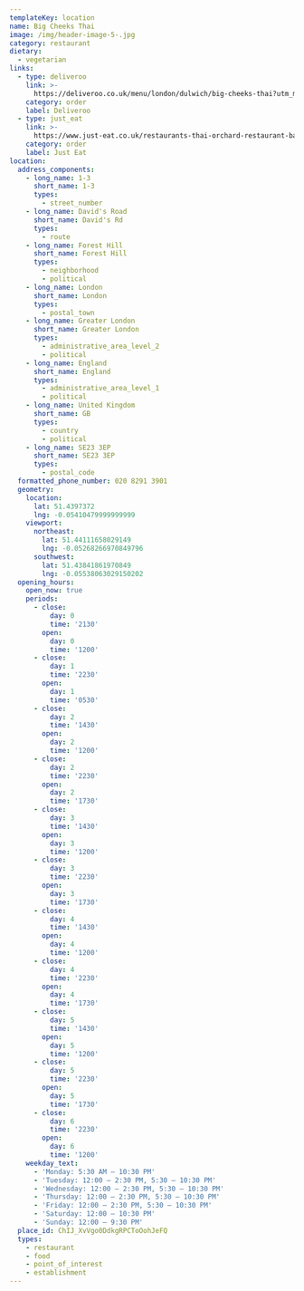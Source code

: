 ```yaml
---
templateKey: location
name: Big Cheeks Thai
image: /img/header-image-5-.jpg
category: restaurant
dietary:
  - vegetarian
links:
  - type: deliveroo
    link: >-
      https://deliveroo.co.uk/menu/london/dulwich/big-cheeks-thai?utm_medium=affiliate&utm_source=google_maps_link
    category: order
    label: Deliveroo
  - type: just_eat
    link: >-
      https://www.just-eat.co.uk/restaurants-thai-orchard-restaurant-bar-forest-hill
    category: order
    label: Just Eat
location:
  address_components:
    - long_name: 1-3
      short_name: 1-3
      types:
        - street_number
    - long_name: David's Road
      short_name: David's Rd
      types:
        - route
    - long_name: Forest Hill
      short_name: Forest Hill
      types:
        - neighborhood
        - political
    - long_name: London
      short_name: London
      types:
        - postal_town
    - long_name: Greater London
      short_name: Greater London
      types:
        - administrative_area_level_2
        - political
    - long_name: England
      short_name: England
      types:
        - administrative_area_level_1
        - political
    - long_name: United Kingdom
      short_name: GB
      types:
        - country
        - political
    - long_name: SE23 3EP
      short_name: SE23 3EP
      types:
        - postal_code
  formatted_phone_number: 020 8291 3901
  geometry:
    location:
      lat: 51.4397372
      lng: -0.05410479999999999
    viewport:
      northeast:
        lat: 51.44111658029149
        lng: -0.05268266970849796
      southwest:
        lat: 51.43841861970849
        lng: -0.05538063029150202
  opening_hours:
    open_now: true
    periods:
      - close:
          day: 0
          time: '2130'
        open:
          day: 0
          time: '1200'
      - close:
          day: 1
          time: '2230'
        open:
          day: 1
          time: '0530'
      - close:
          day: 2
          time: '1430'
        open:
          day: 2
          time: '1200'
      - close:
          day: 2
          time: '2230'
        open:
          day: 2
          time: '1730'
      - close:
          day: 3
          time: '1430'
        open:
          day: 3
          time: '1200'
      - close:
          day: 3
          time: '2230'
        open:
          day: 3
          time: '1730'
      - close:
          day: 4
          time: '1430'
        open:
          day: 4
          time: '1200'
      - close:
          day: 4
          time: '2230'
        open:
          day: 4
          time: '1730'
      - close:
          day: 5
          time: '1430'
        open:
          day: 5
          time: '1200'
      - close:
          day: 5
          time: '2230'
        open:
          day: 5
          time: '1730'
      - close:
          day: 6
          time: '2230'
        open:
          day: 6
          time: '1200'
    weekday_text:
      - 'Monday: 5:30 AM – 10:30 PM'
      - 'Tuesday: 12:00 – 2:30 PM, 5:30 – 10:30 PM'
      - 'Wednesday: 12:00 – 2:30 PM, 5:30 – 10:30 PM'
      - 'Thursday: 12:00 – 2:30 PM, 5:30 – 10:30 PM'
      - 'Friday: 12:00 – 2:30 PM, 5:30 – 10:30 PM'
      - 'Saturday: 12:00 – 10:30 PM'
      - 'Sunday: 12:00 – 9:30 PM'
  place_id: ChIJ_XvVgo0DdkgRPCToOohJeFQ
  types:
    - restaurant
    - food
    - point_of_interest
    - establishment
---
```

